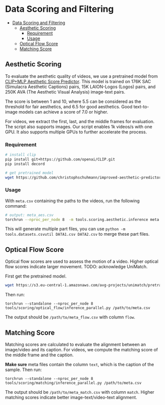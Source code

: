 # Data Scoring and Filtering

- [Data Scoring and Filtering](#data-scoring-and-filtering)
  - [Aesthetic Scoring](#aesthetic-scoring)
    - [Requirement](#requirement)
    - [Usage](#usage)
  - [Optical Flow Score](#optical-flow-score)
  - [Matching Score](#matching-score)

## Aesthetic Scoring

To evaluate the aesthetic quality of videos, we use a pretrained model from [CLIP+MLP Aesthetic Score Predictor](https://github.com/christophschuhmann/improved-aesthetic-predictor). This model is trained on 176K SAC (Simulacra Aesthetic Captions) pairs, 15K LAION-Logos (Logos) pairs, and 250K AVA (The Aesthetic Visual Analysis) image-text pairs.

The score is between 1 and 10, where 5.5 can be considered as the threshold for fair aesthetics, and 6.5 for good aesthetics. Good text-to-image models can achieve a score of 7.0 or higher.

For videos, we extract the first, last, and the middle frames for evaluation. The script also supports images. Our script enables 1k videos/s with one GPU. It also supports multiple GPUs to further accelerate the process.

### Requirement

```bash
# install clip
pip install git+https://github.com/openai/CLIP.git
pip install decord

# get pretrained model
wget https://github.com/christophschuhmann/improved-aesthetic-predictor/raw/main/sac+logos+ava1-l14-linearMSE.pth -O pretrained_models/aesthetic.pth
```

### Usage

With `meta.csv` containing the paths to the videos, run the following command:

```bash
# output: meta_aes.csv
torchrun --nproc_per_node 8  -m tools.scoring.aesthetic.inference meta.csv --bs 1024 --num_workers 16
```

This will generate multiple part files, you can use `python -m tools.datasets.csvutil DATA1.csv DATA2.csv` to merge these part files.

## Optical Flow Score
Optical flow scores are used to assess the motion of a video. Higher optical flow scores indicate larger movement.
TODO: acknowledge UniMatch.

First get the pretrained model.
```bash
wget https://s3.eu-central-1.amazonaws.com/avg-projects/unimatch/pretrained/gmflow-scale2-regrefine6-mixdata-train320x576-4e7b215d.pth -P pretrained_models/unimatch
```

Then run:
```
torchrun --standalone --nproc_per_node 8 tools/scoring/optical_flow/inference_parallel.py /path/to/meta.csv
```
The output should be `/path/to/meta_flow.csv` with column `flow`.

## Matching Score
Matching scores are calculated to evaluate the alignment between an image/video and its caption.
For videos, we compute the matching score of the middle frame and the caption.

**Make sure** meta files contain the column `text`, which is the caption of the sample. Then run:

```
torchrun --standalone --nproc_per_node 8 tools/scoring/matching/inference_parallel.py /path/to/meta.csv
```
The output should be `/path/to/meta_match.csv` with column `match`. Higher matching scores indicate better image-text/video-text alignment.
